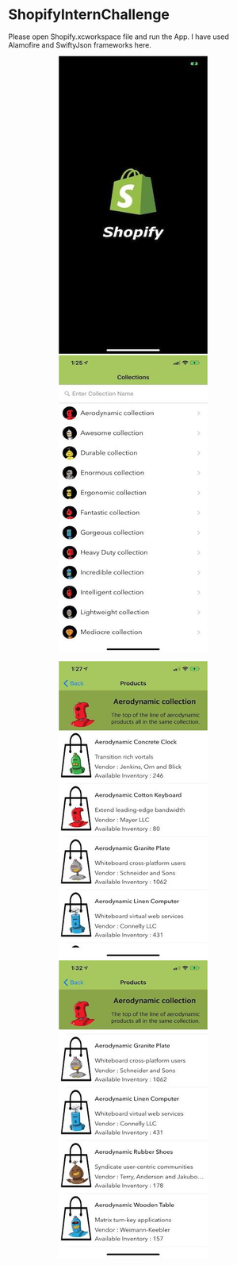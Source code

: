 # ShopifyInternChallenge

Please open Shopify.xcworkspace file and run the App.
I have used Alamofire and SwiftyJson frameworks here.


<p align="center">
  <img src="/Screenshots/LaunchScreen.jpeg" width="300" /
  ><img src="/Screenshots/CustomCollectionsListPage.jpeg" width="300" /> 
</p>

<p align="center">
  <img src="/Screenshots/CollectionDetailsPage.jpeg" width="300" />
  <img src="/Screenshots/CollectionDetailsPage2.jpeg" width="300" />
</p>


